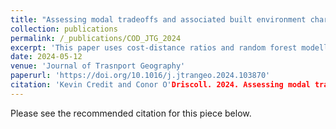 ```yaml
---
title: "Assessing modal tradeoffs and associated built environment characteristics using a cost-distance framework"
collection: publications
permalink: /_publications/COD_JTG_2024
excerpt: 'This paper uses cost-distance ratios and random forest modelling to measure the mobility costs associated with different transportation modes when commuting in the Dublin metropolitan areas.'
date: 2024-05-12
venue: 'Journal of Trasnport Geography'
paperurl: 'https://doi.org/10.1016/j.jtrangeo.2024.103870'
citation: 'Kevin Credit and Conor O'Driscoll. 2024. Assessing modal tradeoffs and associated built environment characteristics using a cost-distance framework. Journal of Transport Geography, 1-19.'
---
```


Please see the recommended citation for this piece below.
